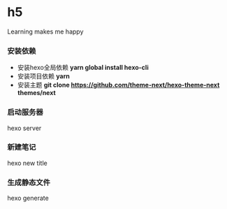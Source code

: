 # h5
Learning makes me happy

### 安装依赖
- 安装hexo全局依赖 **yarn global install hexo-cli**  
- 安装项目依赖 **yarn** 
- 安装主题 **git clone https://github.com/theme-next/hexo-theme-next themes/next** 

### 启动服务器
hexo server

### 新建笔记
hexo new title

### 生成静态文件
hexo generate